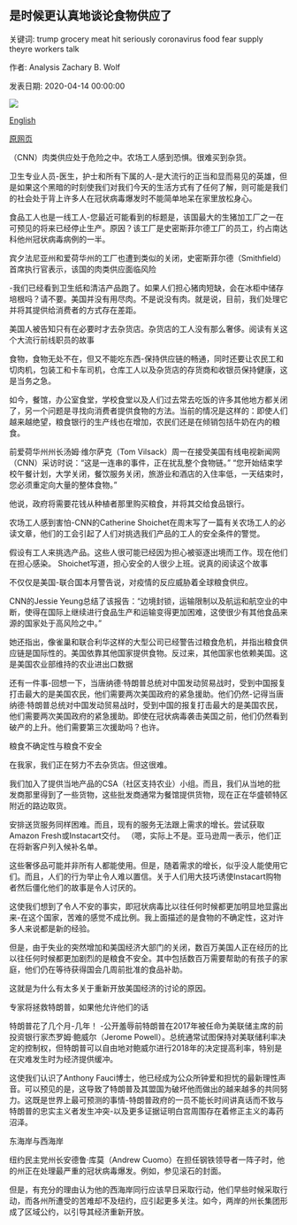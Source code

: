 ## 是时候更认真地谈论食物供应了

关键词: trump grocery meat hit seriously coronavirus food fear supply theyre workers talk

作者: Analysis Zachary B. Wolf

发表日期: 2020-04-14 00:00:00

![](https://cdn.cnn.com/cnnnext/dam/assets/200413175236-empty-shelves-supermarket-0321-super-tease.jpg)

[English](It%27s%20time%20to%20talk%20more%20seriously%20about%20the%20food%20supply.md)

[原网页](https://edition.cnn.com/2020/04/14/politics/what-matters-april-13/index.html)

（CNN）肉类供应处于危险之中。农场工人感到恐惧。很难买到杂货。

卫生专业人员-医生，护士和所有下属的人-是大流行的正当和显而易见的英雄，但是如果这个黑暗的时刻使我们对我们今天的生活方式有了任何了解，则可能是我们的社会处于背上许多人在冠状病毒爆发时不能简单地呆在家里放松身心。

食品工人也是一线工人-您最近可能看到的标题是，该国最大的生猪加工厂之一在可预见的将来已经停止生产。原因？该工厂是史密斯菲尔德工厂的员工，约占南达科他州冠状病毒病例的一半。

宾夕法尼亚州和爱荷华州的工厂也遭到类似的关闭，史密斯菲尔德（Smithfield）首席执行官表示，该国的肉类供应面临风险

-我们已经看到卫生纸和清洁产品跑了。如果人们担心猪肉短缺，会在冰柜中储存培根吗？请不要。美国并没有用尽肉。不是说没有肉。就是说，目前，我们处理它并将其提供给消费者的方式存在差距。

美国人被告知只有在必要时才去杂货店。杂货店的工人没有那么奢侈。阅读有关这个​​大流行前线职员的故事

食物，食物无处不在，但又不能吃东西-保持供应链的畅通，同时还要让农民工和切肉机，包装工和卡车司机，仓库工人以及杂货店的存货商和收银员保持健康，这是当务之急。

如今，餐馆，办公室食堂，学校食堂以及人们过去常去吃饭的许多其他地方都关闭了，另一个问题是寻找向消费者提供食物的方法。当前的情况是这样的：即使人们越来越绝望，粮食银行的生产线也在增加，农民们还是在倾销包括牛奶在内的粮食。

前爱荷华州州长汤姆·维尔萨克（Tom Vilsack）周一在接受美国有线电视新闻网（CNN）采访时说：“这是一连串的事件，正在扰乱整个食物链。” “您开始结束学校午餐计划，大学关闭，餐饮服务关闭，旅游业和酒店的入住率低，一天结束时，您必须重定向大量的整体食物。”

他说，政府将需要花钱从种植者那里购买粮食，并将其交给食品银行。

农场工人感到害怕-CNN的Catherine Shoichet在周末写了一篇有关农场工人的必读文章，他们的工会引起了人们对挑选我们产品的工人的安全条件的警觉。

假设有工人来挑选产品。这些人很可能已经因为担心被驱逐出境而工作。现在他们在担心感染。 Shoichet写道，担心安全的人很少上班。说真的阅读这个故事

不仅仅是美国-联合国本月警告说，对疫情的反应威胁着全球粮食供应。

CNN的Jessie Yeung总结了该报告：“边境封锁，运输限制以及航运和航空业的中断，使得在国际上继续进行食品生产和运输变得更加困难，这使很少有其他食品来源的国家处于高风险之中。”

她还指出，像雀巢和联合利华这样的大型公司已经警告过粮食危机，并指出粮食供应链是国际性的。美国依靠其他国家提供食物。反过来，其他国家也依赖美国。这是美国农业部维持的农业进出口数据

还有一件事-回想一下，当唐纳德·特朗普总统对中国发动贸易战时，受到中国报复打击最大的是美国农民，他们需要两次美国政府的紧急援助。他们仍然-记得当唐纳德·特朗普总统对中国发动贸易战时，受到中国的报复打击最大的是美国农民，他们需要两次美国政府的紧急援助。即使在冠状病毒袭击美国之前，他们仍然看到破产的上升。他们需要第三次援助吗？也许。

粮食不确定性与粮食不安全

在我家，我们正在努力不去杂货店。但这很难。

我们加入了提供当地产品的CSA（社区支持农业）小组。而且，我们从当地的批发商那里得到了一些货物，这些批发商通常为餐馆提供货物，现在正在华盛顿特区附近的路边取货。

安排送货服务同样困难。而且，现有的服务无法跟上需求的增长。尝试获取Amazon Fresh或Instacart交付。 （嗯，实际上不是。亚马逊周一表示，他们正在将新客户列入候补名单。

这些奢侈品可能并非所有人都能使用。但是，随着需求的增长，似乎没人能使用它们。而且，人们的行为举止令人难以置信。关于人们用大技巧诱使Instacart购物者然后僵化他们的故事是令人讨厌的。

这使我们想到了令人不安的事实，即冠状病毒比以往任何时候都更加明显地显露出来-在这个国家，苦难的感觉不成比例。我上面描述的是食物的不确定性，这对许多人来说都是新的经验。

但是，由于失业的突然增加和美国经济大部门的关闭，数百万美国人正在经历的比以往任何时候都更加剧烈的是粮食不安全。其中包括数百万需要帮助的有孩子的家庭，他们仍在等待获得国会几周前批准的食品补助。

这就是为什么有太多关于重新开放美国经济的讨论的原因。

专家将拯救特朗普，如果他允许他们的话

特朗普花了几个月-几年！ -公开羞辱前特朗普在2017年被任命为美联储主席的前投资银行家杰罗姆·鲍威尔（Jerome Powell）。总统通常试图保持对美联储利率决定的控制权，但特朗普可以自由地对鲍威尔进行2018年的决定提高利率，特别是在灾难发生时为经济提供缓冲。

这使我们认识了Anthony Fauci博士，他已经成为公众所钟爱和担忧的最新理性声音。可以预见的是，这导致了特朗普及其盟国为破坏他而做出的越来越多的共同努力。这既是世界上最可预测的事情-特朗普政府的一员不能长时间讲真话而不致与特朗普的忠实主义者发生冲突-以及更多证据证明白宫周围存在着修正主义的毒药沼泽。

东海岸与西海岸

纽约民主党州长安德鲁·库莫（Andrew Cuomo）在担任钢铁领导者一阵子时，他的州正在处理最严重的冠状病毒爆发。例如，参见滚石的封面。

但是，有充分的理由认为他的西海岸同行应该早日采取行动，他们早些时候采取行动，而各州所遭受的苦难却不及纽约，应引起更多关注。如今，两岸的州长集团形成了区域公约，以引导其经济重新开放。